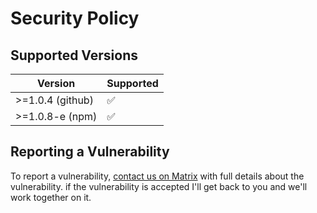 # Security Policy

## Supported Versions

| Version | Supported          |
| ------- | ------------------ |
| >=1.0.4 (github)  | :white_check_mark: |
| >=1.0.8-e (npm)   | :white_check_mark:  |

## Reporting a Vulnerability

To report a vulnerability, [contact us on Matrix](https://matrix.to/#/@multineon:gitter.im) with full details about the vulnerability. if the vulnerability is accepted I'll get back to you and we'll work together on it.
